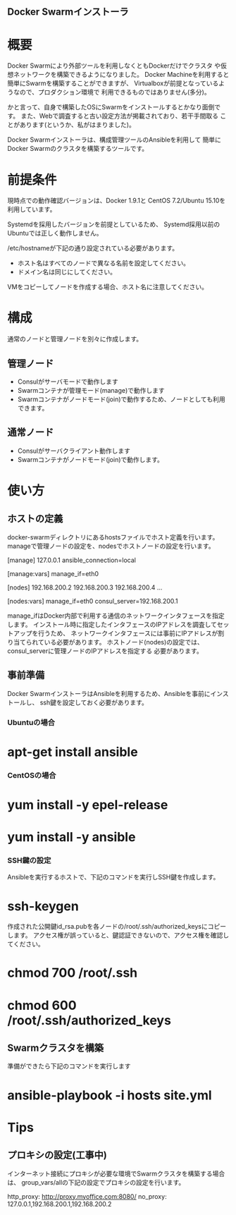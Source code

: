 Docker Swarmインストーラ
-----------------------

# 概要

Docker Swarmにより外部ツールを利用しなくともDockerだけでクラスタ
や仮想ネットワークを構築できるようになりました。
Docker Machineを利用すると簡単にSwarmを構築することができますが、
Virtualboxが前提となっているようなので、プロダクション環境で
利用できるものではありません(多分)。

かと言って、自身で構築したOSにSwarmをインストールするとかなり面倒です。
また、Webで調査すると古い設定方法が掲載されており、若干手間取る
ことがあります(というか、私がはまりました)。

Docker Swarmインストーラは、構成管理ツールのAnsibleを利用して
簡単にDocker Swarmのクラスタを構築するツールです。

# 前提条件

現時点での動作確認バージョンは、Docker 1.9.1と
CentOS 7.2/Ubuntu 15.10を利用しています。

Systemdを採用したバージョンを前提としているため、
Systemd採用以前のUbuntuでは正しく動作しません。

/etc/hostnameが下記の通り設定されている必要があります。

* ホスト名はすべてのノードで異なる名前を設定してください。
* ドメイン名は同じにしてください。

VMをコピーしてノードを作成する場合、ホスト名に注意してください。

# 構成

通常のノードと管理ノードを別々に作成します。

## 管理ノード

* Consulがサーバモードで動作します
* Swarmコンテナが管理モード(manage)で動作します
* Swarmコンテナがノードモード(join)で動作するため、ノードとしても利用できます。

## 通常ノード

* Consulがサーバクライアント動作します
* Swarmコンテナがノードモード(join)で動作します。

# 使い方

## ホストの定義

docker-swarmディレクトリにあるhostsファイルでホスト定義を行います。
manageで管理ノードの設定を、nodesでホストノードの設定を行います。

  [manage]
  127.0.0.1  ansible_connection=local

  
  [manage:vars]
  manage_if=eth0
  
  [nodes]
  192.168.200.2
  192.168.200.3
  192.168.200.4
  ...
  
  [nodes:vars]
  manage_if=eth0
  consul_server=192.168.200.1

manage_ifはDocker内部で利用する通信のネットワークインタフェースを指定します。
インストール時に指定したインタフェースのIPアドレスを調査してセットアップを行うため、
ネットワークインタフェースには事前にIPアドレスが割り当てられている必要があります。
ホストノード(nodes)の設定では、consul_serverに管理ノードのIPアドレスを指定する
必要があります。

## 事前準備

Docker SwarmインストーラはAnsibleを利用するため、Ansibleを事前にインストールし、
ssh鍵を設定しておく必要があります。

### Ubuntuの場合

  # apt-get install ansible

### CentOSの場合

  # yum install -y epel-release
  # yum install -y ansible

### SSH鍵の設定

Ansibleを実行するホストで、下記のコマンドを実行しSSH鍵を作成します。

  # ssh-keygen

作成された公開鍵id_rsa.pubを各ノードの/root/.ssh/authorized_keysにコピーします。
アクセス権が誤っていると、鍵認証できないので、アクセス権を確認してください。

 # chmod 700 /root/.ssh
 # chmod 600 /root/.ssh/authorized_keys

 
## Swarmクラスタを構築

準備ができたら下記のコマンドを実行します

  # ansible-playbook -i hosts site.yml


# Tips

## プロキシの設定(工事中)

インターネット接続にプロキシが必要な環境でSwarmクラスタを構築する場合は、
group_vars/allの下記の設定でプロキシの設定を行います。

  http_proxy: http://proxy.myoffice.com:8080/
  no_proxy: 127.0.0.1,192.168.200.1,192.168.200.2
